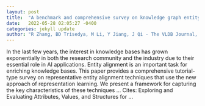 ```yaml
---
layout: post
title:  "A benchmark and comprehensive survey on knowledge graph entity alignment via representation learning"
date:   2022-05-28 02:05:27 -0400
categories: jekyll update
author: "R Zhang, BD Trisedya, M Li, Y Jiang, J Qi - The VLDB Journal, 2022"
---
```

In the last few years, the interest in knowledge bases has grown exponentially in both the research community and the industry due to their essential role in AI applications. Entity alignment is an important task for enriching knowledge bases. This paper provides a comprehensive tutorial-type survey on representative entity alignment techniques that use the new approach of representation learning. We present a framework for capturing the key characteristics of these techniques … Cites: ‪Exploring and Evaluating Attributes, Values, and Structures for …‬